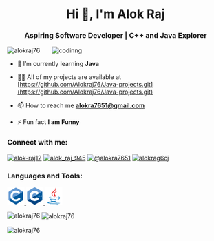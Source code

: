 <h1 align="center">Hi 👋, I'm Alok Raj</h1>
<h3 align="center">Aspiring Software Developer | C++ and Java Explorer</h3>
<img align="right" alt="codinng" width="400" src="https://camo.githubusercontent.com/4d9f5ecceb711eec6e2018f38a5677dc657c9738d4a65ba3b928c41c0a45b439/68747470733a2f2f6d69726f2e6d656469756d2e636f6d2f6d61782f313336302f302a37513379765349765f7430696f4a2d5a2e676966">
<p align="left"> <img src="https://komarev.com/ghpvc/?username=alokraj76&label=Profile%20views&color=0e75b6&style=flat" alt="alokraj76" /> </p>

- 🌱 I’m currently learning **Java**

- 👨‍💻 All of my projects are available at [https://github.com/Alokraj76/Java-projects.git](https://github.com/Alokraj76/Java-projects.git)

- 📫 How to reach me **alokra7651@gmail.com**

- ⚡ Fun fact **I am Funny**

<h3 align="left">Connect with me:</h3>
<p align="left">
<a href="https://linkedin.com/in/alok-raj12" target="blank"><img align="center" src="https://raw.githubusercontent.com/rahuldkjain/github-profile-readme-generator/master/src/images/icons/Social/linked-in-alt.svg" alt="alok-raj12" height="30" width="40" /></a>
<a href="https://instagram.com/alok_raj_945" target="blank"><img align="center" src="https://raw.githubusercontent.com/rahuldkjain/github-profile-readme-generator/master/src/images/icons/Social/instagram.svg" alt="alok_raj_945" height="30" width="40" /></a>
<a href="https://www.hackerrank.com/@alokra7651" target="blank"><img align="center" src="https://raw.githubusercontent.com/rahuldkjain/github-profile-readme-generator/master/src/images/icons/Social/hackerrank.svg" alt="@alokra7651" height="30" width="40" /></a>
<a href="https://auth.geeksforgeeks.org/user/alokrag6cj" target="blank"><img align="center" src="https://raw.githubusercontent.com/rahuldkjain/github-profile-readme-generator/master/src/images/icons/Social/geeks-for-geeks.svg" alt="alokrag6cj" height="30" width="40" /></a>
</p>

<h3 align="left">Languages and Tools:</h3>
<p align="left"> <a href="https://www.cprogramming.com/" target="_blank" rel="noreferrer"> <img src="https://raw.githubusercontent.com/devicons/devicon/master/icons/c/c-original.svg" alt="c" width="40" height="40"/> </a> <a href="https://www.w3schools.com/cpp/" target="_blank" rel="noreferrer"> <img src="https://raw.githubusercontent.com/devicons/devicon/master/icons/cplusplus/cplusplus-original.svg" alt="cplusplus" width="40" height="40"/> </a> <a href="https://www.java.com" target="_blank" rel="noreferrer"> <img src="https://raw.githubusercontent.com/devicons/devicon/master/icons/java/java-original.svg" alt="java" width="40" height="40"/> </a> </p>

<p><img align="left" src="https://github-readme-stats.vercel.app/api/top-langs?username=alokraj76&show_icons=true&locale=en&layout=compact" alt="alokraj76" /></p>

<p>&nbsp;<img align="center" src="https://github-readme-stats.vercel.app/api?username=alokraj76&show_icons=true&locale=en" alt="alokraj76" /></p>

<p><img align="center" src="https://github-readme-streak-stats.herokuapp.com/?user=alokraj76&" alt="alokraj76" /></p>
